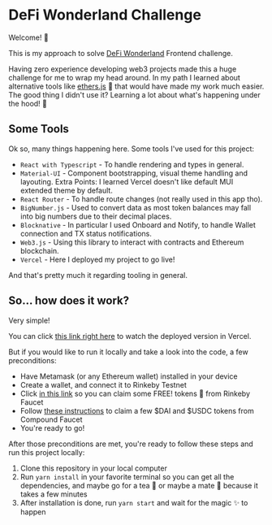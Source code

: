 # DeFi Wonderland Challenge

Welcome! :wave:

This is my approach to solve [DeFi Wonderland](https://defi.sucks/) Frontend challenge.

Having zero experience developing web3 projects made this a huge challenge for me to wrap my head around. In my path I learned about alternative tools like [ethers.js](https://docs.ethers.io/v5/) :eyes: that would have made my work much easier. The good thing I didn't use it? Learning a lot about what's happening under the hood! :raised_hands:

## Some Tools

Ok so, many things happening here. Some tools I've used for this project:

- `React with Typescript` - To handle rendering and types in general.
- `Material-UI` - Component bootstrapping, visual theme handling and layouting. Extra Points: I learned Vercel doesn't like default MUI extended theme by default.
- `React Router` - To handle route changes (not really used in this app tho).
- `BigNumber.js` - Used to convert data as most token balances may fall into big numbers due to their decimal places.
- `Blocknative` - In particular I used Onboard and Notify, to handle Wallet connection and TX status notifications.
- `Web3.js` - Using this library to interact with contracts and Ethereum blockchain.
- `Vercel` - Here I deployed my project to go live!

And that's pretty much it regarding tooling in general.

## So... how does it work?

Very simple!

You can click [this link right here](https://defi-challenge-7wgoqfobc-rodrigojali.vercel.app/) to watch the deployed version in Vercel.

But if you would like to run it locally and take a look into the code, a few preconditions:

- Have Metamask (or any Ethereum wallet) installed in your device
- Create a wallet, and connect it to Rinkeby Testnet
- Click [in this link](https://faucet.rinkeby.io/) so you can claim some FREE! tokens :exploding_head: from Rinkeby Faucet
- Follow [these instructions](https://ethereum.stackexchange.com/a/84720) to claim a few $DAI and $USDC tokens from Compound Faucet
- You're ready to go!

After those preconditions are met, you're ready to follow these steps and run this project locally:

1. Clone this repository in your local computer
2. Run `yarn install` in your favorite terminal so you can get all the dependencies, and maybe go for a tea :tea: or maybe a mate :mate: because it takes a few minutes
3. After installation is done, run `yarn start` and wait for the magic :sparkles: to happen
